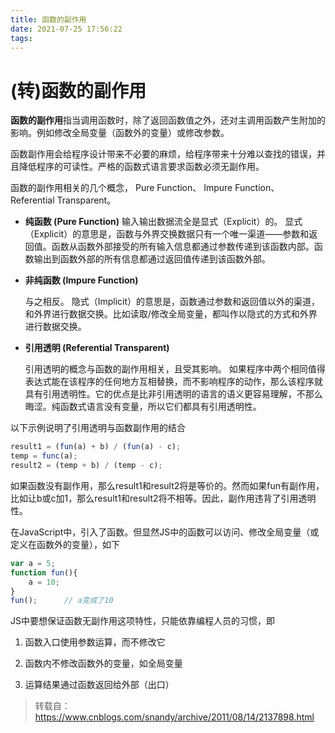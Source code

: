 ```yaml
---
title: 函数的副作用
date: 2021-07-25 17:56:22
tags:
---
```


# (转)函数的副作用

**函数的副作用**指当调用函数时，除了返回函数值之外，还对主调用函数产生附加的影响。例如修改全局变量（函数外的变量）或修改参数。

函数副作用会给程序设计带来不必要的麻烦，给程序带来十分难以查找的错误，并且降低程序的可读性。严格的函数式语言要求函数必须无副作用。

函数的副作用相关的几个概念， Pure Function、 Impure Function、 Referential Transparent。

- **纯函数 (Pure Function)**
  输入输出数据流全是显式（Explicit）的。 显式（Explicit）的意思是，函数与外界交换数据只有一个唯一渠道——参数和返回值。函数从函数外部接受的所有输入信息都通过参数传递到该函数内部。函数输出到函数外部的所有信息都通过返回值传递到该函数外部。

- **非纯函数 (Impure Function)**
  
  与之相反。 隐式（Implicit）的意思是，函数通过参数和返回值以外的渠道，和外界进行数据交换。比如读取/修改全局变量，都叫作以隐式的方式和外界进行数据交换。

- **引用透明 (Referential Transparent)**
  
  引用透明的概念与函数的副作用相关，且受其影响。 如果程序中两个相同值得表达式能在该程序的任何地方互相替换，而不影响程序的动作，那么该程序就具有引用透明性。它的优点是比非引用透明的语言的语义更容易理解，不那么晦涩。纯函数式语言没有变量，所以它们都具有引用透明性。

以下示例说明了引用透明与函数副作用的结合

```JavaScript
result1 = (fun(a) + b) / (fun(a) - c);
temp = func(a);
result2 = (temp + b) / (temp - c);
```

如果函数没有副作用，那么result1和result2将是等价的。然而如果fun有副作用，比如让b或c加1，那么result1和result2将不相等。因此，副作用违背了引用透明性。

在JavaScript中，引入了函数。但显然JS中的函数可以访问、修改全局变量（或定义在函数外的变量），如下

```JavaScript
var a = 5;
function fun(){
	a = 10;
}
fun();		// a变成了10
```

JS中要想保证函数无副作用这项特性，只能依靠编程人员的习惯，即

1. 函数入口使用参数运算，而不修改它

2. 函数内不修改函数外的变量，如全局变量

3. 运算结果通过函数返回给外部（出口）

> 转载自：https://www.cnblogs.com/snandy/archive/2011/08/14/2137898.html